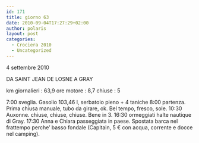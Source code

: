 ```yaml
---
id: 171
title: giorno 63
date: 2010-09-04T17:27:29+02:00
author: polaris
layout: post
categories:
  - Crociera 2010
  - Uncategorized
---
```

4 settembre 2010

DA SAINT JEAN DE LOSNE A GRAY

km giornalieri : 63,9
ore motore : 8,7
chiuse : 5

7:00 sveglia.
Gasolio 103,46 l, serbatoio pieno + 4 taniche
8:00 partenza. Prima chiusa manuale, tubo da girare, ok. Bel tempo, fresco, sole.
10:30 Auxonne.
chiuse, chiuse, chiuse. Bene in 3.
16:30 ormeggiati halte nautique di Gray.
17:30 Anna e Chiara passeggiata in paese. Spostata barca nel frattempo perche’ basso fondale (Capitain, 5 € con acqua, corrente e docce nel camping).
